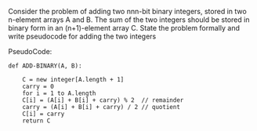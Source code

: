 Consider the problem of adding two nnn-bit binary integers, stored in two n-element arrays A and B. 
The sum of the two integers should be stored in binary form in an (n+1)-element array C. 
State the problem formally and write pseudocode for adding the two integers

PseudoCode:


	def ADD-BINARY(A, B):

		C = new integer[A.length + 1]
		carry = 0
	    for i = 1 to A.length
		C[i] = (A[i] + B[i] + carry) % 2  // remainder
		carry = (A[i] + B[i] + carry) / 2 // quotient
	    C[i] = carry
	    return C
  
  
